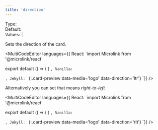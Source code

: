 ```yaml
---
title: 'direction'
--- 
```


Type: <Type children='<string>'/><br/>
Default: <Type children="'ltr'"/><br/>
Values: <TypeContainer><Type children="'ltr'"/> | <Type children="'rtl'"/></TypeContainer>

Sets the direction of the card.

<MultiCodeEditor languages={{
  React: `import Microlink from '@microlink/react' 
  
export default () => (
  <Microlink
    url='https://microlink.io'
    media='logo'
    direction='ltr'
  />
)
`, Vanilla: `
<script>
  document.addEventListener('DOMContentLoaded', function (event) {
    microlink('a', { media: 'logo', direction:'ltr' })
  })
</script>
`, Jekyll: `
[](https://microlink.io){:.card-preview data-media='logo' data-direction='ltr'}
`}} 
/>

<Microlink url='https://microlink.io' media='logo' />

<Figcaption children="The default direction is rtl."  />

Alternatively you can set <Type children="'rtl'"/> that means *right-to-left*

<MultiCodeEditor languages={{
  React: `import Microlink from '@microlink/react' 
  
export default () => (
  <Microlink
    url='https://microlink.io'
    media='logo'
    direction='rlt'
  />
)
`, Vanilla: `
<script>
  document.addEventListener('DOMContentLoaded', function (event) {
    microlink('a', { media: 'logo', direction:'rlt' })
  })
</script>
`, Jekyll: `
[](https://microlink.io){:.card-preview data-media='logo' data-direction='rlt'}
`}} 
/>

<Microlink url='https://microlink.io' direction='rtl' media='logo' />
